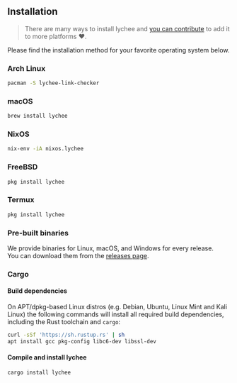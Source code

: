 ## Installation

> There are many ways to install lychee and [you can contribute][contribute] to add it to more platforms ❤️.

Please find the installation method for your favorite operating system below.

### Arch Linux

```bash
pacman -S lychee-link-checker
```

### macOS

```bash
brew install lychee
```

### NixOS

```bash
nix-env -iA nixos.lychee
```

### FreeBSD

```bash
pkg install lychee
```

### Termux

```bash
pkg install lychee
```

### Pre-built binaries

We provide binaries for Linux, macOS, and Windows for every release. \
You can download them from the [releases page](https://github.com/lycheeverse/lychee/releases).

### Cargo

#### Build dependencies <!-- {docsify-ignore} -->

On APT/dpkg-based Linux distros (e.g. Debian, Ubuntu, Linux Mint and Kali Linux)
the following commands will install all required build dependencies, including
the Rust toolchain and `cargo`:

```bash
curl -sSf 'https://sh.rustup.rs' | sh
apt install gcc pkg-config libc6-dev libssl-dev
```

#### Compile and install lychee <!-- {docsify-ignore} -->

```bash
cargo install lychee
```

[contribute]: https://github.com/lycheeverse/lychee/issues/59
